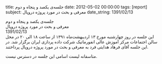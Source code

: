 title: جلسه‌ی یکصد و پنجاه و دوم
date: 2012-05-02 00:00:00
tags: [report]
subject: معرفی و بحث در مورد پروژه دروپال
date_string: 1391/02/13


<div class="title">
جلسه‌ی یکصد و پنجاه و دوم
</div>

<div class="subject">
معرفی و بحث در مورد پروژه دروپال
</div>

<div class="date">
1391/02/13
</div>

<div class="body">
این جلسه در روز چهار‌شنبه مورخ ۱۳ اردیبهشت‌ماه ۱۳۹۱ از ساعت ۱۸ الی ۲۰ در محل
سالن اجتماعات مرکز آموزش عالی انفورماتیک شرکت داده پردازی ایران برگزار شد.
در این جلسه آقای فرهاد هدایتی فرد به معرفی و بحث در مورد پروژه دروپال پرداختند.
</div>

<span class="notice">متاسفانه لیست اسامی این جلسه در دسترس نیست.</span>


<br />
<br />
